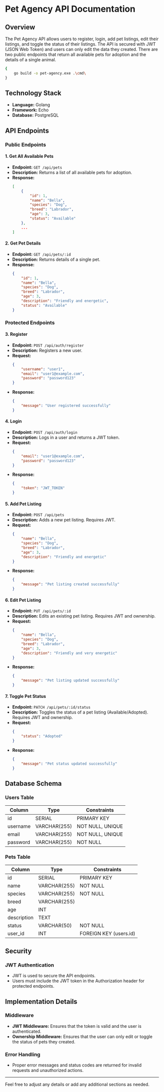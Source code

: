 # Pet Agency API Documentation

## Overview
The Pet Agency API allows users to register, login, add pet listings, edit their listings, and toggle the status of their listings. The API is secured with JWT (JSON Web Token) and users can only edit the data they created. There are two public endpoints that return all available pets for adoption and the details of a single animal.

  ```bash
  {
      go build -o pet-agency.exe .\cmd\
  }
  ```

## Technology Stack
- **Language:** Golang
- **Framework:** Echo
- **Database:** PostgreSQL

## API Endpoints

### Public Endpoints

#### 1. Get All Available Pets
- **Endpoint:** `GET /api/pets`
- **Description:** Returns a list of all available pets for adoption.
- **Response:**
  ```json
  [
      {
          "id": 1,
          "name": "Bella",
          "species": "Dog",
          "breed": "Labrador",
          "age": 3,
          "status": "Available"
      },
      ...
  ]
  ```

#### 2. Get Pet Details
- **Endpoint:** `GET /api/pets/:id`
- **Description:** Returns details of a single pet.
- **Response:**
  ```json
  {
      "id": 1,
      "name": "Bella",
      "species": "Dog",
      "breed": "Labrador",
      "age": 3,
      "description": "Friendly and energetic",
      "status": "Available"
  }
  ```

### Protected Endpoints

#### 3. Register
- **Endpoint:** `POST /api/auth/register`
- **Description:** Registers a new user.
- **Request:**
  ```json
  {
      "username": "user1",
      "email": "user1@example.com",
      "password": "password123"
  }
  ```
- **Response:**
  ```json
  {
      "message": "User registered successfully"
  }
  ```

#### 4. Login
- **Endpoint:** `POST /api/auth/login`
- **Description:** Logs in a user and returns a JWT token.
- **Request:**
  ```json
  {
      "email": "user1@example.com",
      "password": "password123"
  }
  ```
- **Response:**
  ```json
  {
      "token": "JWT_TOKEN"
  }
  ```

#### 5. Add Pet Listing
- **Endpoint:** `POST /api/pets`
- **Description:** Adds a new pet listing. Requires JWT.
- **Request:**
  ```json
  {
      "name": "Bella",
      "species": "Dog",
      "breed": "Labrador",
      "age": 3,
      "description": "Friendly and energetic"
  }
  ```
- **Response:**
  ```json
  {
      "message": "Pet listing created successfully"
  }
  ```

#### 6. Edit Pet Listing
- **Endpoint:** `PUT /api/pets/:id`
- **Description:** Edits an existing pet listing. Requires JWT and ownership.
- **Request:**
  ```json
  {
      "name": "Bella",
      "species": "Dog",
      "breed": "Labrador",
      "age": 3,
      "description": "Friendly and very energetic"
  }
  ```
- **Response:**
  ```json
  {
      "message": "Pet listing updated successfully"
  }
  ```

#### 7. Toggle Pet Status
- **Endpoint:** `PATCH /api/pets/:id/status`
- **Description:** Toggles the status of a pet listing (Available/Adopted). Requires JWT and ownership.
- **Request:**
  ```json
  {
      "status": "Adopted"
  }
  ```
- **Response:**
  ```json
  {
      "message": "Pet status updated successfully"
  }
  ```

## Database Schema

### Users Table

| Column     | Type         | Constraints               |
|------------|--------------|---------------------------|
| id         | SERIAL       | PRIMARY KEY               |
| username   | VARCHAR(255) | NOT NULL, UNIQUE          |
| email      | VARCHAR(255) | NOT NULL, UNIQUE          |
| password   | VARCHAR(255) | NOT NULL                  |

### Pets Table

| Column       | Type         | Constraints               |
|--------------|--------------|---------------------------|
| id           | SERIAL       | PRIMARY KEY               |
| name         | VARCHAR(255) | NOT NULL                  |
| species      | VARCHAR(255) | NOT NULL                  |
| breed        | VARCHAR(255) |                           |
| age          | INT          |                           |
| description  | TEXT         |                           |
| status       | VARCHAR(50)  | NOT NULL                  |
| user_id      | INT          | FOREIGN KEY (users.id)    |

## Security

### JWT Authentication
- JWT is used to secure the API endpoints.
- Users must include the JWT token in the Authorization header for protected endpoints.

## Implementation Details

### Middleware
- **JWT Middleware:** Ensures that the token is valid and the user is authenticated.
- **Ownership Middleware:** Ensures that the user can only edit or toggle the status of pets they created.

### Error Handling
- Proper error messages and status codes are returned for invalid requests and unauthorized actions.

---

Feel free to adjust any details or add any additional sections as needed.